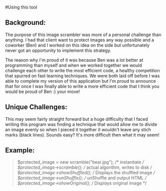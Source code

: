 #Using this tool

Background:
----------

The purpose of this image scrambler was more of a personal challenge than anything. I had that client want to protect images any way possible and a coworker (Ben) and I worked on this idea on the side but unfortunately never got an opportunity to implement this strategy.

The reason why I'm proud of it was because Ben was a lot better at programming than myself and when we worked together we would challenge each other to write the most efficient code, a healthy competition that spurred on fast learning techniques. We were both laid off before I was able to complete my version of this application but I'm proud to announce that for once I was finally able to write a more efficient code that I think you would be proud of Ben :) your move!

Unique Challenges:
----------------
This may seem fairly straight forward but a huge difficulty that I faced writing this program was finding a technique that would allow me to divide an image evenly so when I pieced it together it wouldn't leave any stich marks (black lines). Sounds easy? It's more difficult then what it may seem!


Example:
--------
> 	$protected_image = new scramble("bear.jpg"); /* instantiate */
	$protected_image->scramble(); /* actual algorithm, writes to disk */
	$protected_image->showShuffled(); /* Displays the shuffled image */
	$protected_image->unShuffle(); /* unShuffle and output HTML */
	$protected_image->showOriginal(); /* Displays original image */